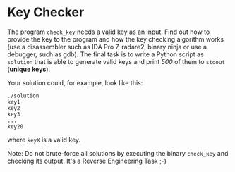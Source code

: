 # Key Checker

The program `check_key` needs a valid key as an input. Find out how to provide the key to the program and how the key checking algorithm works (use a disassembler such as IDA Pro 7, radare2, binary ninja or use a debugger, such as gdb).
The final task is to write a Python script as `solution` that is able to generate valid keys and print _500_ of them to `stdout` (**unique keys**).

Your solution could, for example, look like this:

```shell
./solution
key1
key2
key3
...
key20
```

where `keyX` is a valid key. 

Note: Do not brute-force all solutions by executing the binary `check_key` and checking its output. It's a Reverse Engineering Task ;-)
